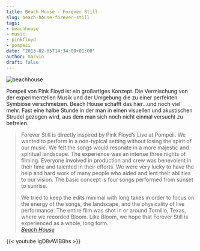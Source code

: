 ```yaml
---
title: Beach House - Forever Still
slug: beach-house-forever-still
tags:
- beachhouse
- music
- pinkfloyd
- pompeii
date: "2013-02-05T14:34:00+01:00"
author: marvin
draft: false
---
```

![beachhouse](/images/beachhouse.jpg)

Pompeii von Pink Floyd ist ein großartiges Konzept. Die Vermischung von
der experimentellen Musik und der Umgebung die zu einer perfekten
Symbiose verschmelzen. Beach House schafft das hier...und noch viel
mehr. Fast eine halbe Stunde in der man in einen visuellen und
akustischen Strudel gezogen wird, aus dem man sich noch nicht einmal
versucht zu befreien.

> Forever Still is directly inspired by Pink Floyd’s Live at Pompeii. We
> wanted to perform in a non-typical setting without losing the spirit
> of our music. We felt the songs would resonate in a more majestic and
> spiritual landscape. The experience was an intense three nights of
> filming. Everyone involved in production and crew was benevolent in
> their time and talented in their efforts. We were very lucky to have
> the help and hard work of many people who aided and lent their
> abilities to our vision. The basic concept is four songs performed
> from sunset to sunrise.
>
> We tried to keep the edits minimal with long takes in order to focus
> on the energy of the songs, the landscape, and the physicality of live
> performance. The entire film was shot in or around Tornillo, Texas,
> where we recorded Bloom. Like Bloom, we hope that Forever Still is
> experienced as a whole, long form.  
>  <cite>[Beach
> House](http://www.beachhousebaltimore.com/february-4-2013)</cite>

{{< youtube lgD8vWIB8hs >}}